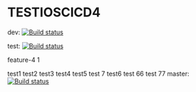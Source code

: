 # TESTIOSCICD4
dev: [![Build status](https://build.appcenter.ms/v0.1/apps/19770835-d95a-4fb0-b997-d332711e33f9/branches/dev/badge)](https://appcenter.ms)

test: [![Build status](https://build.appcenter.ms/v0.1/apps/19770835-d95a-4fb0-b997-d332711e33f9/branches/test/badge)](https://appcenter.ms)


feature-4
1

test1
test2
test3
test4
test5
test 7
test6
test 66
test 77
master: [![Build status](https://build.appcenter.ms/v0.1/apps/19770835-d95a-4fb0-b997-d332711e33f9/branches/master/badge)](https://appcenter.ms)


